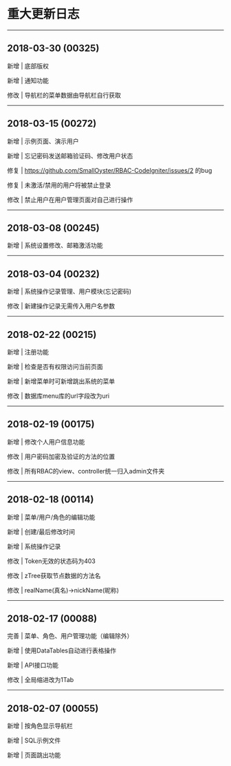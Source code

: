 # 重大更新日志

---

## 2018-03-30 (00325)

新增 | 底部版权

新增 | 通知功能

修改 | 导航栏的菜单数据由导航栏自行获取

---

## 2018-03-15 (00272)

新增 | 示例页面、演示用户

新增 | 忘记密码发送邮箱验证码、修改用户状态

修复 | https://github.com/SmallOyster/RBAC-CodeIgniter/issues/2 的bug

修复 | 未激活/禁用的用户将被禁止登录

修改 | 禁止用户在用户管理页面对自己进行操作

---

## 2018-03-08 (00245)

新增 | 系统设置修改、邮箱激活功能

---

## 2018-03-04 (00232)

新增 | 系统操作记录管理、用户模块(忘记密码)

修改 | 新建操作记录无需传入用户名参数

---

## 2018-02-22 (00215)

新增 | 注册功能

新增 | 检查是否有权限访问当前页面

新增 | 新增菜单时可新增跳出系统的菜单

修改 | 数据库menu库的url字段改为uri

---

## 2018-02-19 (00175)

新增 | 修改个人用户信息功能

修改 | 用户密码加密及验证的方法的位置

修改 | 所有RBAC的view、controller统一归入admin文件夹

---

## 2018-02-18 (00114)

新增 | 菜单/用户/角色的编辑功能

新增 | 创建/最后修改时间

新增 | 系统操作记录

修改 | Token无效的状态码为403

修改 | zTree获取节点数据的方法名

修改 | realName(真名)->nickName(昵称)

---

## 2018-02-17 (00088)

完善 | 菜单、角色、用户管理功能（编辑除外）

新增 | 使用DataTables自动进行表格操作

新增 | API接口功能

修改 | 全局缩进改为1Tab

---

## 2018-02-07 (00055)

新增 | 按角色显示导航栏

新增 | SQL示例文件

新增 | 页面跳出功能